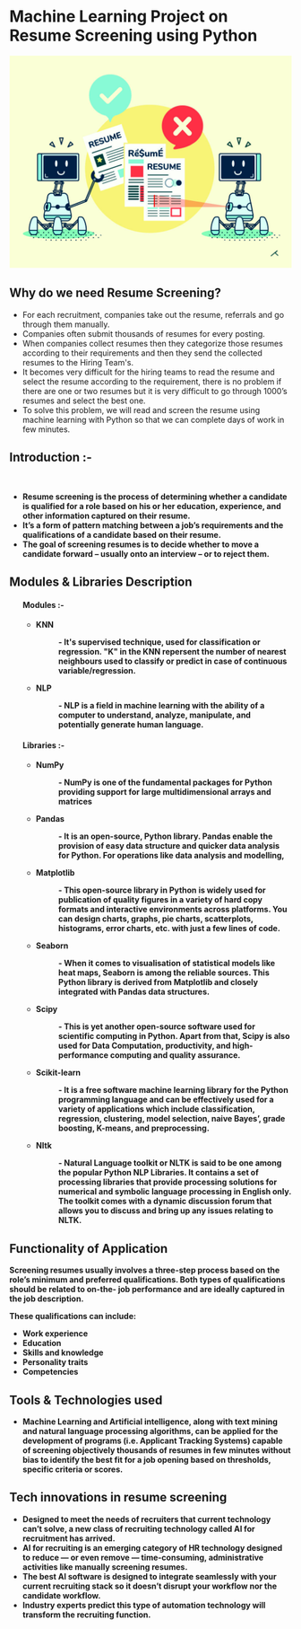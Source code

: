 <h1>Machine Learning Project on Resume Screening using Python</h1>
<img src="Cover.png" alt ="resume cover">
<h2>Why do we need Resume Screening?</h2>
<ul>
<li>For each recruitment, companies take out the resume, referrals and go through them manually.</li>
<li>Companies often submit thousands of resumes for every posting.</li>
<li>When companies collect resumes then they categorize those resumes according to their requirements and then they send the collected resumes to the Hiring Team's.</li>
<li>It becomes very difficult for the hiring teams to read the resume and select the resume according to the requirement, there is no problem if there are one or two resumes but it is very difficult to go through 1000’s resumes and select the best one.</li>
<li>To solve this problem, we will read and screen the resume using machine learning with Python so that we can complete days of work in few minutes.</li>
</ul>
<h2>Introduction :-</h2><br>
<b>
  <ul>
  <li>Resume screening is the process of determining whether a candidate is qualified for a role based on his or her education, experience, and other information captured on their resume.</li>
  <li>It’s a form of pattern matching between a job’s requirements and the qualifications of a candidate based on their resume.</li>
  <li>The goal of screening resumes is to decide whether to move a candidate forward – usually onto an interview – or to reject them.</li>
  </ul>
  <h2>Modules & Libraries Description</h2>
  <ul>
    <h4>Modules :-</h4>
    <ul>
    <li>KNN</li>
      <dl>
      <dd>- It's supervised technique, used for classification or regression. "K" in the KNN repersent the number of nearest neighbours used to classify or predict in case of continuous variable/regression.</dd>
      </dl>
    <li>NLP</li>
      <dl>
      <dd>- NLP is a field in machine learning with the ability of a computer to understand, analyze, manipulate, and potentially generate human language.</dd>
      </dl>
    </ul> 
  </ul>
  <ul>
    <h4>Libraries :-</h4>
    <ul>
    <li>NumPy</li>
      <dl>
      <dd>- NumPy is one of the fundamental packages for Python providing support for large multidimensional arrays and matrices</dd>
      </dl>
    <li>Pandas</li>
      <dl>
      <dd>- It is an open-source, Python library. Pandas enable the provision of easy data structure and quicker data analysis for Python. For operations like data analysis and             modelling, </dd>
      </dl>
    <li>Matplotlib</li>
      <dl>
      <dd>- This open-source library in Python is widely used for publication of quality figures in a variety of hard copy formats and interactive environments across platforms.             You can design charts, graphs, pie charts, scatterplots, histograms, error charts, etc. with just a few lines of code.</dd>
      </dl>
    <li>Seaborn</li>
      <dl>
      <dd>- When it comes to visualisation of statistical models like heat maps, Seaborn is among the reliable sources. This Python library is derived from Matplotlib and                   closely integrated with Pandas data structures.</dd>
      </dl>
    <li>Scipy</li>
      <dl>
      <dd>- This is yet another open-source software used for scientific computing in Python. Apart from that, Scipy is also used for Data Computation, productivity, and high-               performance computing and quality assurance.</dd>
      </dl>
    <li>Scikit-learn</li>
      <dl>
      <dd>- It is a free software machine learning library for the Python programming language and can be effectively used for a variety of applications which include                       classification, regression, clustering, model selection, naive Bayes’, grade boosting, K-means, and preprocessing.</dd>
      </dl>
      <li>Nltk</li>
      <dl>
      <dd>- Natural Language toolkit or NLTK is said to be one among the popular Python NLP Libraries. It contains a set of processing libraries that provide processing                     solutions for numerical and symbolic language processing in English only. The toolkit comes with a dynamic discussion forum that allows you to discuss and bring up               any issues relating to NLTK.</dd>
      </dl>
    </ul>
  </ul>
  <h2>Functionality of Application</h2>
  <p>Screening resumes usually involves a three-step process based on the role’s minimum and preferred qualifications. Both types of qualifications should be related to on-the-   job performance and are ideally captured in the job description.</p>
  <p>These qualifications can include:</p>
  <ul>
  <li>Work experience</li>
  <li>Education</li>
  <li>Skills and knowledge</li>
  <li>Personality traits</li>
  <li>Competencies</li>
    </ul>
  <h2>Tools & Technologies used</h2>
  <ul>
    <li>Machine Learning and Artificial intelligence, along with text mining and natural language processing algorithms, can be applied for the development of programs (i.e. Applicant Tracking Systems) capable of screening objectively thousands of resumes in few minutes without bias to identify the best fit for a job opening based on thresholds, specific criteria or scores.</li>
  </ul>
  <h2>Tech innovations in resume screening</h2>
  <ul>
    <li>Designed to meet the needs of recruiters that current technology can’t solve, a new class of recruiting technology called AI for recruitment has arrived.</li>
    <li>AI for recruiting is an emerging category of HR technology designed to reduce — or even remove — time-consuming, administrative activities like manually screening resumes.     </li>
    <li>The best AI software is designed to integrate seamlessly with your current recruiting stack so it doesn’t disrupt your workflow nor the candidate workflow.</li>
    <li>Industry experts predict this type of automation technology will transform the recruiting function.</li>
  </ul>
</b>
